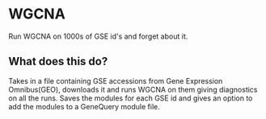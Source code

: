 # WGCNA

Run WGCNA on 1000s of GSE id's and forget about it.

## What does this do?

Takes in a file containing GSE accessions from Gene Expression Omnibus(GEO), downloads it and runs WGCNA on them giving diagnostics on all the runs. Saves the modules for each GSE id and gives an option to add the modules to a GeneQuery module file.

